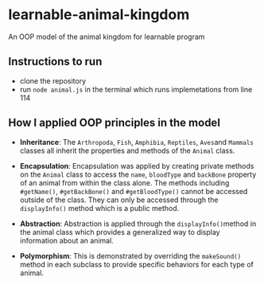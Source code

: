 # learnable-animal-kingdom

An OOP model of the animal kingdom for learnable program

## Instructions to run

- clone the repository
- run `node animal.js` in the terminal which runs implemetations from line 114

## How I applied OOP principles in the model

- **Inheritance**: The `Arthropoda`, `Fish`, `Amphibia`, `Reptiles`, `Aves`and `Mammals` classes all inherit the properties and methods of the `Animal` class.

- **Encapsulation**: Encapsulation was applied by creating private methods on the `Animal` class to access the `name`, `bloodType` and `backBone` property of an animal from within the class alone. The methods including `#getName()`, `#getBackBone()` and `#getBloodType()` cannot be accessed outside of the class. They can only be accessed through the `displayInfo()` method which is a public method.

- **Abstraction**: Abstraction is applied through the `displayInfo()`method in the animal class which provides a generalized way to display information about an animal.

- **Polymorphism**: This is demonstrated by overriding the `makeSound()` method in each subclass to provide specific behaviors for each type of animal.
